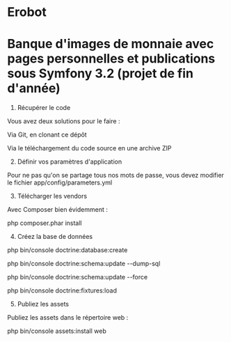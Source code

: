Erobot 
========================

Banque d'images de monnaie avec pages personnelles et publications sous Symfony 3.2 (projet de fin d'année)
========================


1. Récupérer le code

Vous avez deux solutions pour le faire :

Via Git, en clonant ce dépôt

Via le téléchargement du code source en une archive ZIP

2. Définir vos paramètres d'application

Pour ne pas qu'on se partage tous nos mots de passe, vous devez modifier le fichier app/config/parameters.yml

3. Télécharger les vendors

Avec Composer bien évidemment : 

php composer.phar install

4. Créez la base de données

php bin/console doctrine:database:create

php bin/console doctrine:schema:update --dump-sql

php bin/console doctrine:schema:update --force

php bin/console doctrine:fixtures:load

5. Publiez les assets

Publiez les assets dans le répertoire web :

php bin/console assets:install web
